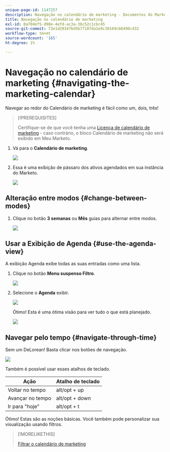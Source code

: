 ```yaml
---
unique-page-id: 1147257
description: Navegação no calendário de marketing - Documentos do Marketo - Documentação do produto
title: Navegação no calendário de marketing
exl-id: 0a70def5-d98e-4efd-ac3a-36c52c1cbc45
source-git-commit: 72e1d29347bd5b77107da1e9c30169cb6490c432
workflow-type: tm+mt
source-wordcount: '165'
ht-degree: 1%

---
```


# Navegação no calendário de marketing {#navigating-the-marketing-calendar}

Navegar ao redor do Calendário de marketing é fácil como um, dois, três!

>[!PREREQUISITES]
>
>Certifique-se de que você tenha uma [Licença de calendário de marketing](/help/marketo/product-docs/core-marketo-concepts/marketing-calendar/understanding-the-calendar/issue-revoke-a-marketing-calendar-license.md) - caso contrário, o bloco Calendário de marketing não será exibido em Meu Marketo.

1. Vá para o **Calendário de marketing**.

   ![](assets/2017-05-10-15-30-47.png)

1. Essa é uma exibição de pássaro dos ativos agendados em sua instância do Marketo.

   ![](assets/image2014-9-15-16-3a44-3a22.png)

## Alteração entre modos {#change-between-modes}

1. Clique no botão **3 semanas** ou **Mês** guias para alternar entre modos.

   ![](assets/image2014-9-15-16-3a46-3a16.png)

## Usar a Exibição de Agenda {#use-the-agenda-view}

A exibição Agenda exibe todas as suas entradas como uma lista.

1. Clique no botão **Menu suspenso Filtro**.

   ![](assets/image2014-9-26-10-3a29-3a6.png)

1. Selecione o **Agenda** exibir.

   ![](assets/image2014-9-26-10-3a29-3a36.png)

   Ótimo! Esta é uma ótima visão para ver tudo o que está planejado.

   ![](assets/image2014-9-26-10-3a30-3a9.png)

## Navegar pelo tempo {#navigate-through-time}

Sem um DeLorean! Basta clicar nos botões de navegação.

![](assets/image2014-9-26-10-3a31-3a25.png)

Também é possível usar esses atalhos de teclado.

| Ação | Atalho de teclado |
|---|---|
| Voltar no tempo | alt/opt + up |
| Avançar no tempo | alt/opt + down |
| Ir para &quot;hoje&quot; | alt/opt + t |

Ótimo! Estas são as noções básicas. Você também pode personalizar sua visualização usando filtros.

>[!MORELIKETHIS]
>
>[Filtrar o calendário de marketing](/help/marketo/product-docs/core-marketo-concepts/marketing-calendar/working-with-the-calendar/filtering-the-marketing-calendar.md)
